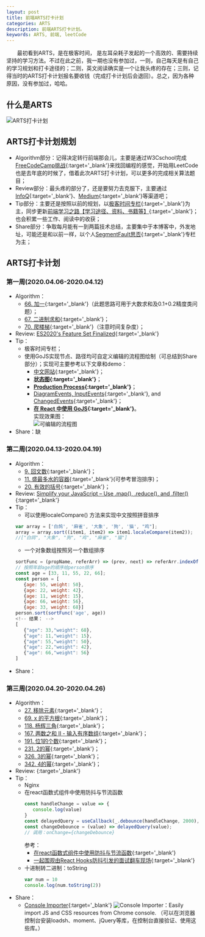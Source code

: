 ```yaml
---
layout: post
title: 前端ARTS打卡计划
categories: ARTS
description: 前端ARTS打卡计划。
keywords: ARTS, 前端, leetCode
---
```


&emsp;&emsp;最初看到ARTS，是在极客时间， 是左耳朵耗子发起的一个高效的、需要持续坚持的学习方法。不过在此之前，我一期也没有参加过，一则，自己每天是有自己的学习规划和打卡途径的；二则，英文阅读确实是一个让我头疼的存在；三则，记得当时的ARTS打卡计划报名要收钱（完成打卡计划后会退回）。总之，因为各种原因，没有参加过，哈哈。


## 什么是ARTS
![ARTS打卡计划]({{site.url}}{{site.baseurl}}/images/posts/arts/artsinfo.jpg?raw=true)   

## ARTS打卡计划规划
- Algorithm部分：记得决定转行前端那会儿，主要是通过W3Cschool完成[FreeCodeCamp挑战](https://www.w3cschool.cn/codecamp){:target='_blank'}来找回编程的感觉，开始用LeetCode也是去年底的时候了，借着此次ARTS打卡计划，可以更多的完成相关算法题目；
- Review部分：最头疼的部分了，还是要努力去克服下，主要通过[InfoQ](https://www.infoq.com/){:target='_blank'}、[Medium](https://medium.com/){:target='_blank'}等渠道吧；
- Tip部分：主要还是按照以前的规划，以[极客时间专栏](https://time.geekbang.org/){:target='_blank'}为主，同步更新[前端学习之路【学习途径、资料、书籍等】](https://king-hcj.github.io/2019/12/22/front-end-engineer/){:target='_blank'}；也会积累一些工作、阅读中的收获；
- Share部分：争取每月能有一到两篇技术总结，主要集中于本博客中，外发地址，可能还是和以前一样，以个人[SegmentFault思否](https://segmentfault.com/u/king_hcj/articles){:target='_blank'}专栏为主；

## ARTS打卡计划
### 第一周(2020.04.06-2020.04.12)
- Algorithm：
   - [66. 加一](https://leetcode-cn.com/problems/plus-one/){:target='_blank'}（此题思路可用于大数求和及0.1+0.2精度类问题）；
   - [67. 二进制求和](https://leetcode-cn.com/problems/add-binary/){:target='_blank'}；
   - [70. 爬楼梯](https://leetcode-cn.com/problems/climbing-stairs/){:target='_blank'}（注意时间复杂度）；
- Review: [ES2020's Feature Set Finalized](https://www.infoq.com/news/2020/04/es2020-features/?itm_source=infoq&itm_medium=popular_widget&itm_campaign=popular_content_list&itm_content=){:target='_blank'}
- Tip：
   - 极客时间专栏；
   - 使用GoJS实现节点、路径均可自定义编辑的流程图绘制（可总结到Share部分）；实现可主要参考以下文章和demo：
      - [中文网站](https://gojs.net.cn/index.html){:target='_blank'}；
      - **[状态图](https://gojs.net.cn/samples/stateChart.html){:target='_blank'}**；
      - **[Production Process](https://gojs.net.cn/samples/productionProcess.html){:target='_blank'}**；
      - [DiagramEvents, InputEvents](https://gojs.net/latest/intro/events.html){:target='_blank'}, and [ChangedEvents](https://gojs.net/latest/intro/changedEvents.html){:target='_blank'}；
      - **[在 React 中使用 GoJS](https://gojs.net.cn/intro/react.html#stateful){:target='_blank'}**。   
实现效果图：   
![可编辑的流程图]({{site.url}}{{site.baseurl}}/images/posts/arts/gojs.png?raw=true)   
- Share：缺

### 第二周(2020.04.13-2020.04.19)
- Algorithm：
   - [9. 回文数](https://leetcode-cn.com/problems/palindrome-number/){:target='_blank'}；
   - [11. 盛最多水的容器](https://leetcode-cn.com/problems/container-with-most-water/){:target='_blank'}(可参考冒泡排序)；
   - [20. 有效的括号](https://leetcode-cn.com/problems/valid-parentheses/){:target='_blank'}；
- Review: [Simplify your JavaScript – Use .map(), .reduce(), and .filter()](https://medium.com/poka-techblog/simplify-your-javascript-use-map-reduce-and-filter-bd02c593cc2d){:target='_blank'}
- Tip：
   <!-- - [EJS](https://ejs.bootcss.com/){:target='_blank'} -->
   - 可以使用localeCompare() 方法来实现中文按照拼音排序
   ```js
   var array = ['白鸽', '麻雀', '大象', '狗', '猫', "鸡"];
   array = array.sort((item1, item2) => item1.localeCompare(item2));
   //["白鸽", "大象", "狗", "鸡", "麻雀", "猫"]
   ```
   - 一个对象数组按照另一个数组排序
   ```js
   sortFunc = (propName, referArr) => (prev, next) => referArr.indexOf(prev[propName]) - referArr.indexOf(next[propName])
   // 按照年龄age的顺序给person排序 
   const age = [33, 11, 55, 22, 66]; 
   const person = [
      {age: 55, weight: 50},
      {age: 22, weight: 42},
      {age: 11, weight: 15},
      {age: 66, weight: 56},
      {age: 33, weight: 68}]
   person.sort(sortFunc('age', age)) 
   <!-- 结果： -->
   [
      {"age": 33,"weight": 68},
      {"age": 11,"weight": 15},
      {"age": 55,"weight": 50},
      {"age": 22,"weight": 42},
      {"age": 66,"weight": 56}
   ]
  ```
<!-- ![]({{site.url}}{{site.baseurl}}/images/posts/arts/gojs.png?raw=true)    -->
- Share：

### 第三周(2020.04.20-2020.04.26)
- Algorithm：
   - [27. 移除元素](https://leetcode-cn.com/problems/remove-element){:target='_blank'}；
   - [69. x 的平方根](https://leetcode-cn.com/problems/sqrtx){:target='_blank'}；
   - [118. 杨辉三角](https://leetcode-cn.com/problems/pascals-triangle){:target='_blank'}；
   - [167. 两数之和 II - 输入有序数组](https://leetcode-cn.com/problems/two-sum-ii-input-array-is-sorted){:target='_blank'}；
   - [191. 位1的个数](https://leetcode-cn.com/problems/number-of-1-bits){:target='_blank'}；
   - [231. 2的幂](https://leetcode-cn.com/problems/power-of-two/){:target='_blank'}；
   - [326. 3的幂](https://leetcode-cn.com/problems/power-of-three/){:target='_blank'}；
   - [342. 4的幂](https://leetcode-cn.com/problems/power-of-four/){:target='_blank'}；
- Review: [](){:target='_blank'}
- Tip：
   - Nginx
   - 在react函数式组件中使用防抖与节流函数
      ```js
      const handleChange = value => {
         console.log(value)
      }
      const delayedQuery = useCallback(_.debounce(handleChange, 2000), []);
      const changeDebounce = (value) => delayedQuery(value);
      // 调用：onChange={changeDebounce}
      ```
      参考：
      - [在react函数式组件中使用防抖与节流函数](https://zhuanlan.zhihu.com/p/88799841){:target='_blank'}   
      - [一起围观由React Hooks防抖引发的面试翻车现场](https://mp.weixin.qq.com/s/vCXnTXDOTflxooPudnM6Hw){:target='_blank'}
   - 十进制转二进制：toString
      ```js
      var num = 10
      console.log(num.toString(2))
      ```
- Share：
   - [Console Importer](https://github.com/pd4d10/console-importer){:target='_blank'}
   ![Console Importer]({{site.url}}{{site.baseurl}}/images/posts/arts/js.gif?raw=true)：Easily import JS and CSS resources from Chrome console. （可以在浏览器控制台安装loadsh、moment、jQuery等库，在控制台直接验证、使用这些库。）



